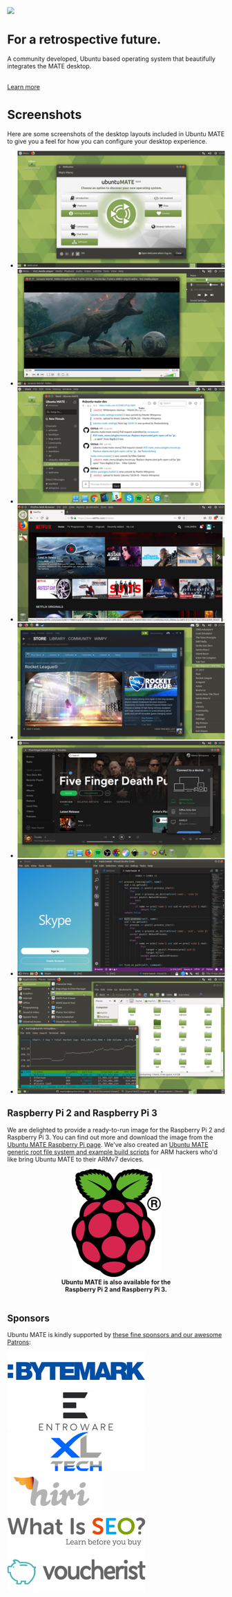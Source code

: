 <!--
.. title: Ubuntu MATE
.. slug: index
.. date: 2014-06-10 23:01:09 UTC
.. tags: Ubuntu,MATE
.. link:
.. description:
.. type: text
.. hidetitle: true
-->

<div id="ubuntu-mate-triangles">
    <div id="ubuntu-mate-triangles-overlay" class="row">
        <div id="welcome-1" class="greetings col-md-6 col-md-offset-3 col-sm-8 col-sm-offset-2 col-xs-11">
            <img class="hidden-xs" src="/assets/img/logos/ubuntu-mate.svg" />
            <div class="description">
                <h1>For a retrospective future.</h1>
                <p>A community developed, Ubuntu based operating system that beautifully integrates the MATE desktop.</p>
                <br>
                <a href="/about/" class="btn btn-primary btn-lg">Learn more</a>
            </div>
        </div>
    </div>
</div>

<div id="ubuntu-mate-triangles-block"></div>
<link href="/assets/css/ubuntu-mate-triangles.css" rel="stylesheet" type="text/css">
<script src="/assets/js/jquery-1.12.2.min.js"></script>
<script src="/assets/js/ubuntu-mate-triangles.js"></script>

# Screenshots

Here are some screenshots of the desktop layouts included in Ubuntu MATE
to give you a feel for how you can configure your desktop experience.

<!-- Outer wrapper for presentation only, this can be anything you like -->
<div align="center">
<div id="banner-fade">
  <!-- start Basic Jquery Slider -->
  <ul class="bjqs">
    <li><a class="image-reference" href="/gallery/Screenshots/01_familiar.png"><img src="/gallery/Screenshots/01_familiar.png" title="Familiar - the default experience, a familiar two panel layout with a searchable menu"></a></li>
    <li><a class="image-reference" href="/gallery/Screenshots/02_contemporary.png"><img src="/gallery/Screenshots/02_contemporary.png" title="Contemporary - modernised two panel layout featuring a searchable menu with global menus"></a></li>
    <li><a class="image-reference" href="/gallery/Screenshots/03_cupertino.png"><img src="/gallery/Screenshots/03_cupertino.png" title="Cupertino - a dock and top panel with searchable launcher and global menus similar to macOS"></a></li>
    <li><a class="image-reference" href="/gallery/Screenshots/04_mutiny.png"><img src="/gallery/Screenshots/04_mutiny.png" title="Mutiny - application dock, searchable launcher and global menus similar to Unity 7"></a></li>
    <li><a class="image-reference" href="/gallery/Screenshots/05_netbook.png"><img src="/gallery/Screenshots/05_netbook.png" title="Netbook - a compact, single top panel layout, ideal for small screens"></a></li>
    <li><a class="image-reference" href="/gallery/Screenshots/06_pantheon.png"><img src="/gallery/Screenshots/06_pantheon.png" title="Pantheon - a dock and top panel with a searchable menu"></a></li>
    <li><a class="image-reference" href="/gallery/Screenshots/07_redmond.png"><img src="/gallery/Screenshots/07_redmond.png" title="Redmond - single bottom panel with a searchable menu, similar to the taskbar in Windows"></a></li>
    <li><a class="image-reference" href="/gallery/Screenshots/08_traditional.png"><img src="/gallery/Screenshots/08_traditional.png" title="Traditional - two panel layout featuring the iconic 'Applications, Places, System' menu"></a></li>
  </ul>
  <!-- end Basic jQuery Slider -->
</div>
<!-- End outer wrapper -->
</div>
<script src="/assets/js/jquery.min.js"></script>
<script src="/assets/js/bjqs-1.3.min.js"></script>
<script>
    jQuery(document).ready(function($) {
    $('#banner-fade').bjqs({
        width : 852,
        height : 480,
        responsive : true,
        usecaptions : false
    });
});
</script>

## Raspberry Pi 2 and Raspberry Pi 3

We are delighted to provide a ready-to-run image for the Raspberry Pi 2
and Raspberry Pi 3. You can find out more and download the image from
the [Ubuntu MATE Raspberry Pi page](/raspberry-pi/). We've also created
an [Ubuntu MATE generic root file system and example build
scripts](/armhf-rootfs/) for ARM hackers who'd like bring Ubuntu MATE
to their ARMv7 devices.

<div align="center">
  <a href="/raspberry-pi/"><img src="/images/logos/raspberry-pi.png" /></a><br />
  <b>Ubuntu MATE is also available for the<br />Raspberry Pi 2 and Raspberry Pi 3.</b>
</div>
<br />

## Sponsors

Ubuntu MATE is kindly supported by [these fine sponsors and our awesome Patrons](/sponsors/):

<div class="row">
  <div class="col-xs-6">
    <div class="well bs-component">
    <a href="https://www.bytemark.co.uk/r/ubuntu-mate/"><img class="centered" src="/images/sponsors/bytemark.png" alt="Bytemark" /></a>
    </div>
  </div>
  <div class="col-xs-6">
    <div class="well bs-component">
    <a href="https://entroware.com"><img class="centered" src="/images/sponsors/entroware.png" alt="Entroware" /></a>
    </div>
  </div>
</div>

<div class="row">
  <div class="col-xs-6">
    <div class="well bs-component">
    <a href="http://www.xltech.io/"><img class="centered" src="/images/sponsors/xltech.png" alt="XLTech" /></a>
    </div>
  </div>
  <div class="col-xs-6">
    <div class="well bs-component">
    <a href="https://www.hiri.com/"><img class="centered" src="/images/sponsors/hiri.png" alt="A complete alternative to Microsoft Outlook" /></a>
    </div>
  </div>
</div>

<div class="row">
  <div class="col-xs-6">
    <!-- VJ -->
    <div class="well bs-component">
    <a href="http://www.whatisseo.com/"><img class="centered" src="/images/sponsors/whatisseo.png" alt="What is SEO?" /></a>
    </div>
  </div>
  <div class="col-xs-6">
    <!-- Jared Slone -->
    <div class="well bs-component">
    <a href="http://www.voucherist.co.uk/"><img class="centered" src="/images/sponsors/voucherist.png" alt="voucherist" /></a>
    </div>
  </div>
</div>
